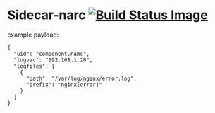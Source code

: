 # Sidecar-narc [![Build Status Image](https://travis-ci.org/nanobox-io/nanobox-sidecar-narc.svg)](https://travis-ci.org/nanobox-io/nanobox-docker-sidecar-narc/)

example payload:
```
{
  "uid": "component.name",
  "logvac": "192.168.1.20",
  "logfiles": [
    {
      "path": "/var/log/nginx/error.log",
      "prefix": "nginx[error]"
    }
  ]
}
```
